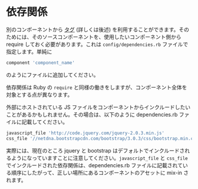 # 依存関係

別のコンポーネントから [タグ](#tags) (詳しくは後述) を利用することができます。そのためには、そのソースコンポーネントを、使用したいコンポーネント側から require しておく必要があります。これは ```config/dependencies.rb``` ファイルで指定します。単純に

```ruby
component 'component_name'
```

のようにファイルに追加してください。

依存関係は Ruby の ```require``` と同様の働きをしますが、コンポーネント全体を対象とする点が異なります。

外部にホストされている JS ファイルをコンポーネントからインクルードしたいことがあるかもしれません。その場合は、以下のように dependencies.rb ファイルに記載してください。

```ruby
javascript_file 'http://code.jquery.com/jquery-2.0.3.min.js'
css_file '//netdna.bootstrapcdn.com/bootstrap/3.0.3/css/bootstrap.min.css'
```

実際には、現在のところ jquery と bootstrap はデフォルトでインクルードされるようになっていますことに注意してください。```javascript_file``` と ```css_file``` でインクルードされた依存関係は、dependencies.rb ファイルに記載されている順序にしたがって、正しい場所にあるコンポーネントのアセットに mix-in されます。
